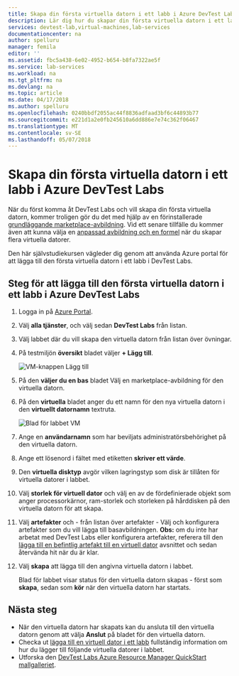 ```yaml
---
title: Skapa din första virtuella datorn i ett labb i Azure DevTest Labs | Microsoft Docs
description: Lär dig hur du skapar din första virtuella datorn i ett labb i Azure DevTest Labs
services: devtest-lab,virtual-machines,lab-services
documentationcenter: na
author: spelluru
manager: femila
editor: ''
ms.assetid: fbc5a438-6e02-4952-b654-b8fa7322ae5f
ms.service: lab-services
ms.workload: na
ms.tgt_pltfrm: na
ms.devlang: na
ms.topic: article
ms.date: 04/17/2018
ms.author: spelluru
ms.openlocfilehash: 0240bbdf2055ac44f8836adfaad3bf6c44893b77
ms.sourcegitcommit: e221d1a2e0fb245610a6dd886e7e74c362f06467
ms.translationtype: MT
ms.contentlocale: sv-SE
ms.lasthandoff: 05/07/2018
---
```

# <a name="create-your-first-vm-in-a-lab-in-azure-devtest-labs"></a>Skapa din första virtuella datorn i ett labb i Azure DevTest Labs

När du först komma åt DevTest Labs och vill skapa din första virtuella datorn, kommer troligen gör du det med hjälp av en förinstallerade [grundläggande marketplace-avbildning](devtest-lab-configure-marketplace-images.md). Vid ett senare tillfälle du kommer även att kunna välja en [anpassad avbildning och en formel](devtest-lab-add-vm.md) när du skapar flera virtuella datorer. 

Den här självstudiekursen vägleder dig genom att använda Azure portal för att lägga till den första virtuella datorn i ett labb i DevTest Labs.

## <a name="steps-to-add-your-first-vm-to-a-lab-in-azure-devtest-labs"></a>Steg för att lägga till den första virtuella datorn i ett labb i Azure DevTest Labs
1. Logga in på [Azure Portal](http://go.microsoft.com/fwlink/p/?LinkID=525040).
1. Välj **alla tjänster**, och välj sedan **DevTest Labs** från listan.
1. Välj labbet där du vill skapa den virtuella datorn från listan över övningar.  
1. På testmiljön **översikt** bladet väljer **+ Lägg till**.  

    ![VM-knappen Lägg till](./media/devtest-lab-add-vm/devtestlab-home-blade-add-vm.png)

1. På den **väljer du en bas** bladet Välj en marketplace-avbildning för den virtuella datorn.
1. På den **virtuella** bladet anger du ett namn för den nya virtuella datorn i den **virtuellt datornamn** textruta.

    ![Blad för labbet VM](./media/devtest-lab-add-vm/devtestlab-lab-add-first-vm.png)

1. Ange en **användarnamn** som har beviljats administratörsbehörighet på den virtuella datorn.  
1. Ange ett lösenord i fältet med etiketten **skriver ett värde**.
1. Den **virtuella disktyp** avgör vilken lagringstyp som disk är tillåten för virtuella datorer i labbet.
1. Välj **storlek för virtuell dator** och välj en av de fördefinierade objekt som anger processorkärnor, ram-storlek och storleken på hårddisken på den virtuella datorn för att skapa.
1. Välj **artefakter** och - från listan över artefakter - Välj och konfigurera artefakter som du vill lägga till basavbildningen.
    **Obs:** om du inte har arbetat med DevTest Labs eller konfigurera artefakter, referera till den [lägga till en befintlig artefakt till en virtuell dator](./devtest-lab-add-vm.md#add-an-existing-artifact-to-a-vm) avsnittet och sedan återvända hit när du är klar.
1. Välj **skapa** att lägga till den angivna virtuella datorn i labbet.

   Blad för labbet visar status för den virtuella datorn skapas - först som **skapa**, sedan som **kör** när den virtuella datorn har startats.

## <a name="next-steps"></a>Nästa steg
* När den virtuella datorn har skapats kan du ansluta till den virtuella datorn genom att välja **Anslut** på bladet för den virtuella datorn.
* Checka ut [lägga till en virtuell dator i ett labb](devtest-lab-add-vm.md) fullständig information om hur du lägger till följande virtuella datorer i labbet.
* Utforska den [DevTest Labs Azure Resource Manager QuickStart mallgalleriet](https://github.com/Azure/azure-devtestlab/tree/master/ARMTemplates).
